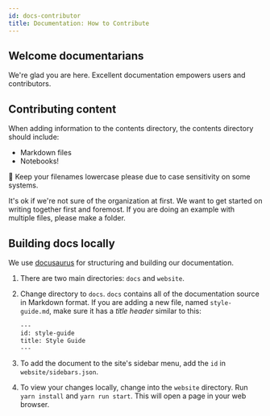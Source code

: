 ```yaml
---
id: docs-contributor
title: Documentation: How to Contribute
---
```


## Welcome documentarians

We're glad you are here. Excellent documentation empowers users and contributors.

## Contributing content

When adding information to the contents directory, the contents directory should
include:

* Markdown files
* Notebooks!

📝 Keep your filenames lowercase please due to case sensitivity on some systems.

It's ok if we're not sure of the organization at first. We want to get started on writing together first and foremost. If you are doing an example with multiple files, please make a folder.

## Building docs locally

We use [docusaurus](https://docusaurus.io/) for structuring and building our
documentation.

1. There are two main directories: `docs` and `website`.
2. Change directory to `docs`. `docs` contains all of the documentation source
   in Markdown format. If you are adding a new file, named `style-guide.md`, 
   make sure it has a *title header* similar to this:

   ```txt
   ---
   id: style-guide
   title: Style Guide
   ---
   ```

3. To add the document to the site's sidebar menu, add the `id` in 
   `website/sidebars.json`.

4. To view your changes locally, change into the `website` directory. Run
   `yarn install` and `yarn run start`. This will open a page in your web browser.

